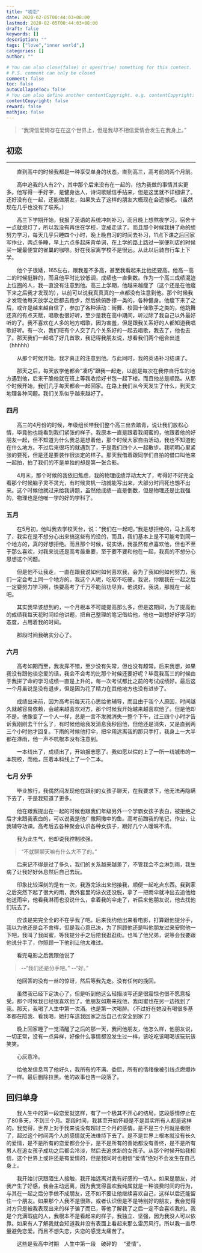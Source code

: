 ```yaml
---
title: "初恋"
date: 2020-02-05T00:44:03+08:00
lastmod: 2020-02-05T00:44:03+08:00
draft: false 
keywords: []
description: ""
tags: ["love","inner world",]
categories: []
author: ""

# You can also close(false) or open(true) something for this content.
# P.S. comment can only be closed
comment: false
toc: false
autoCollapseToc: false
# You can also define another contentCopyright. e.g. contentCopyright: "This is another copyright."
contentCopyright: false
reward: false
mathjax: false
---
```


>“我深信爱情存在在这个世界上，但是我却不相信爱情会发生在我身上。”

<!--more-->

## 初恋
---

&#8195;&#8195;直到高中的时候我都是一种享受单身的状态，直到高三，高考前的两个月前。

&#8195;&#8195;高中追我的人有2个，其中那个后来没有在一起的，他为我做的事情其实更多。他写得一手好字，是健身达人，诗词歌赋信手拈来，但是这里就不详细讲了。还好没有在一起，还能做朋友，如果失去了这样的朋友大概现在会遗憾吧。（虽然现在几乎也没有了联系。）

&#8195;&#8195;高三下学期开始，我报了英语的系统冲刺补习，而且晚上想熬夜学习，宿舍十一点就熄灯了，所以我没有再住在学校，变成走读了。而且那个时候我拼了命的想努力学习，每天几乎只睡四个小时，晚上晚自习的时间去补习，11点下课之后回家写作业，两点多睡，早上六点多起床背单词，在上学的路上路过一家便利店的时候买一罐最便宜的雀巢的咖啡。好在我家离学校不是很远。从此以后骑自行车上下学。

&#8195;&#8195;他个子很矮，165左右，跟我差不多高，甚至我看起来比他还要高。他高一高二的时候挺胖的，而且他平时比较低调，成绩也一直倒数。作为一个高三成绩混迹上位圈的人，我一直没有注意到他。高三上学期，他越来越瘦了（这个还是在他瘦下来之后我才发现的），以前可以说我真真真的一点都没有注意到他。那个时候我才发现他每天放学之后都去跑步，然后做俯卧撑一类的，各种健身。他瘦下来了之后，或许是越来越自信了，参加了各种活动：街舞、校园十佳歌手之类的，他跳舞还真的有点天赋，唱歌也很好听，至少是我在高中期间，听过除了我自己以外最好听的了。我不喜欢在人多的地方唱歌，因为害羞，但是跟我关系好的人都知道我唱歌好听。有一次，我们班有个人交了几个关系好的一起去唱歌，我去了，他也去了。那天我们一起唱了好几首歌，我记得我朋友说，想看我们两个组合出道（hhhhh）

&#8195;&#8195;从那个时候开始，我才真正的注意到他。与此同时，我的英语补习结课了。

&#8195;&#8195;那天之后，每天放学他都会“凑巧”跟我一起走，以前是每次在我停自行车的地方遇到他，后来干脆他就在班上等我收拾好书包一起下楼。而且他总是顺路。从那个时候开始，我们几乎每天都会一起回家。在路上我们从今天发生了什么，到天文地理各种问题。我们关系似乎越来越好了。


### 四月
&#8195;&#8195;高三的4月份的时候，年级组长带我们整个高三出去踏青，说让我们放松心情，毕竟他也能看到我们紧张的样子。我原本一直是跟着我闺蜜的，他跟着他的好朋友一起，但不知道为什么我总是想着他，那个时候大家自由活动，我也不知道他在什么地方。不过后来很巧的就遇到了，于是我们四个人一起散步。我明明心里紧张的要死，但是还是要装作很淡定的样子。那天我借着跟同学们自拍的借口叫他来一起拍，拍了我们的不是单独的却是第一张合影。

&#8195;&#8195;4月末，那个时候的我依旧焦虑，我的物理成绩浮动太大了，考得好不好完全看那个时候脑子灵不灵光，有时候灵机一动就能写出来，大部分时间死也想不出来。这个时候他就过来给我讲题，虽然他成绩一直是倒数，但是物理还是比我强的，物理也是他唯一学的好的学科了。

### 五月
&#8195;&#8195;在5月初，他叫我去学校天台，说：“我们在一起吧。”我是想拒绝的，马上高考了，我实在是不想分心出来搞这些有的没的，而且，我们基本上是不可能考到同一个地方的，真的好想拒绝。而且那个时候，说实话，我虽然有点喜欢他，但也不至于那么喜欢，对我来说还是高考最重要，至于要不要和他在一起，我真的不想分心思想这个问题。

&#8195;&#8195;但是他不让我走，一直在跟我说如何如何喜欢我，会为了我如何如何努力，我们一定会考上同一个地方的。我这个人呢，吃软不吃硬。我说，你跟我在一起之后一定要努力学习啊，快要高考了千万不能前功尽弃。他说好。我说，那就在一起吧。

&#8195;&#8195;其实我早该想到的，一个月根本不可能提高那么多，但是这期间，为了提高他的成绩我每天花时间给他讲题，把自己整理的笔记借给他，他也一副想好好学习的态度，占用着我的时间。

&#8195;&#8195;那段时间我确实分心了。

### 六月
&#8195;&#8195;高考如期而至，我发挥不错，至少没有失常，但也没有超常。后来我想，如果我没有跟他谈恋爱的话，我会不会考的比那个时候还要好呢？毕竟我高三的时候由于我拼了命的学习成绩一直是上升的，每一次考试都比之前的考试成绩好。最后这一个月虽说是没有退步，但是因为花了精力在其他地方也没有进步了。

&#8195;&#8195;成绩出来前，因为高考前每天花心思给他辅导，而且由于我个人原因，时间越久就越容易依赖，会越来越喜欢对方，那个时候我开始越来越喜欢他了。但是他却不是。他像变了一个人一样，总是一言不发就消失一整个下午，过三四个小时才告诉我刚刚去干什么了，有时候他给我发消息我秒回他，但他还是消失，又是直到两三个小时他才回复。下雨的时候他打伞，把伞用远离我的那只手打，我身上一大半都在淋雨，他一声不吭根本没有注意到。

&#8195;&#8195;一本线出了，成绩出了，开始报志愿了。我如愿以偿的上了一所一线城市的一本院校，而他，压着本科线上了一个二本。

### 七月 分手
&#8195;&#8195;毕业旅行，我偶然间发现他在跟别的女孩子聊天，在我要求下，他无法再隐瞒下去了，于是我知道了更多。

&#8195;&#8195;他在跟我提出在一起的时候也跟我们年级另外一个学霸女孩子表白，被拒绝之后才来跟我表白的，可以说我是他广撒网撒中的鱼。高考前蹭我的笔记，作业，让我辅导功课。高考后去各种聚会认识各种女孩子，跟好几个人暧昧不清。

&#8195;&#8195;我为此生气，他却说我控制欲强。

> “不就聊聊天嘛有什么大不了的。”

&#8195;&#8195;后来记不得是过了多久，我们的关系越来越差了，不管我会不会淋到雨，我生病了让我好好休息然后自己去玩。

&#8195;&#8195;印象比较深刻的是有一次，我游完泳出来他接我，顺便一起吃点东西。我到家之后突然下起了很大的雨，我外套里的泳衣还没脱，拿了一把雨伞就冲出去追他给他送雨伞，他看我淋雨也没说什么，拿着我的伞走了，听后来他朋友说，他去找他们玩去了。

&#8195;&#8195;应该是完完全全的不在乎我了吧。后来我约他出来看电影，打算跟他提分手，我以为他还是会不舍得，但是我心意已决，为了照顾他还是叫他朋友过来安慰他一下吧，我叫了我闺蜜，等我提分手之后陪我逛逛街。也叫了他兄弟，说等会我要跟他说分手了，你照顾一下他别让他太难过。

&#8195;&#8195;看完电影之后我跟他说了

>--“我们还是分手吧。”
 --“好。”

&#8195;&#8195;他回答的没有一丝的惊讶，然后等我先走。没有任何的挽回。

&#8195;&#8195;虽然我已经下定决心了，但是听到他这么轻描淡写还是很震惊也很不愿意接受。那个时候我已经很喜欢他了。他朋友如期来找他，我闺蜜也在另一边找到了我。那天，我喝了人生中第一次酒。也是第一次喝醉。（不过好在她没有喝很多基本都在陪我、看我喝，她打车送我回家之后自己也安全到家了）

&#8195;&#8195;晚上回家睡了一觉清醒了之后的那一天，我问他朋友，他怎么样，他朋友说，一切正常，没有一点异样，好像什么事情都没发生过一样，该吃吃该喝喝该玩玩该笑笑。

&#8195;&#8195;心灰意冷。

&#8195;&#8195;给他发信息骂了他好久，我所有的不满、委屈，所有的情绪像被引线点燃爆炸了一样。最后删除拉黑。他的故事也告一段落了。

## 回归单身
&#8195;&#8195;我人生中的第一段恋爱就这样，有了一个极其不开心的结局，这段感情停止在了80多天，不到三个月。那段时间，我甚至开始怀疑是不是其实所有人都是这样的。我觉得，世界上对于我来说没有超过三个月的感情。是不是三个月就是极限了，超过这个时间两个人的感情就无法维持下去了。是不是世界上根本就没有长久的爱情，是不是所有的恋爱都会分手，是不是所有的善始都没有善终，是不是所有男人在追女孩子成功之后都会冷淡，然后去追求新的女孩子。从那个时候开始我相信，这个世界上或许还是有爱情的，但是我同时也相信“爱情”绝对不会发生在自己身上。

&#8195;&#8195;我开始讨厌跟陌生人接触，我开始远离对我有好感的一切人。如果是朋友，对我产生了好感，我会主动远离，因为我觉得喜欢我纯属就是一种浪费时间的行为，与其在一起之后分手做不成朋友，还不如不要让他继续喜欢自己，这样以后还能留住一个朋友。如果那个人我不是很熟，或者认识但是不是特别好的朋友，我会觉得对方只是被我表现出来的样子骗了而已，等他了解我了之后一定不会喜欢我的。我是个充满瑕疵的人，我根本不是看起来的样子。我独立、坚强，因为我没人可以依靠。如果有人了解我就会知道我并没有表面上看起来那么雷厉风行。所以我一直尽量避免恋爱。而且不想失恋，失恋的感觉太痛苦了。

&#8195;&#8195;这些是我高中时期&#8195;人生中第一段&#8195;破碎的 &#8195;“爱情”。






